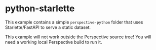 # python-starlette

This example contains a simple `perspective-python` folder that uses
Starlette/FastAPI to serve a static dataset.

<span class="warning">
This example will not work outside the Perspective source tree! You will need a working local Perspective build to run it.
</span>
